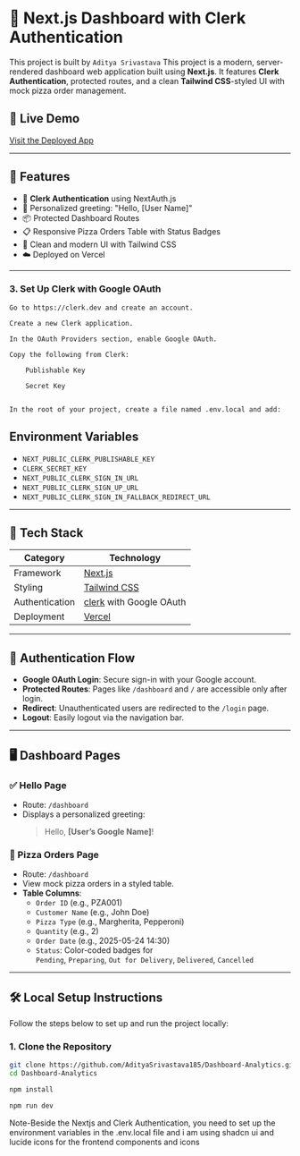 # 🍕 Next.js Dashboard with Clerk Authentication
This project is built by `Aditya Srivastava`
This project is a modern, server-rendered dashboard web application built using **Next.js**. It features **Clerk Authentication**, protected routes, and a clean **Tailwind CSS**-styled UI with mock pizza order management.

## 🚀 Live Demo
[Visit the Deployed App](https://dashboard-analytics-chi.vercel.app/)  

---

## 📌 Features

- 🔐 **Clerk Authentication** using NextAuth.js
- 👋 Personalized greeting: "Hello, [User Name]"
- 📦 Protected Dashboard Routes
- 📋 Responsive Pizza Orders Table with Status Badges
- 🎨 Clean and modern UI with Tailwind CSS
- ☁️ Deployed on Vercel 

---

### 3. Set Up Clerk with Google OAuth

    Go to https://clerk.dev and create an account.

    Create a new Clerk application.

    In the OAuth Providers section, enable Google OAuth.

    Copy the following from Clerk:

        Publishable Key

        Secret Key


    In the root of your project, create a file named .env.local and add:
## Environment Variables

- `NEXT_PUBLIC_CLERK_PUBLISHABLE_KEY`
- `CLERK_SECRET_KEY`
- `NEXT_PUBLIC_CLERK_SIGN_IN_URL`
- `NEXT_PUBLIC_CLERK_SIGN_UP_URL`
- `NEXT_PUBLIC_CLERK_SIGN_IN_FALLBACK_REDIRECT_URL`

---
## 🧰 Tech Stack

| Category        | Technology            |
|----------------|------------------------|
| Framework      | [Next.js](https://nextjs.org/) |
| Styling        | [Tailwind CSS](https://tailwindcss.com/) |
| Authentication | [clerk](https://clerk.com/) with Google OAuth |
| Deployment     | [Vercel](https://vercel.com/) |

---

## 🧪 Authentication Flow

- **Google OAuth Login**: Secure sign-in with your Google account.
- **Protected Routes**: Pages like `/dashboard` and `/` are accessible only after login.
- **Redirect**: Unauthenticated users are redirected to the `/login` page.
- **Logout**: Easily logout via the navigation bar.

---

## 🖥️ Dashboard Pages

### ✅ Hello Page

- Route: `/dashboard`
- Displays a personalized greeting:  
  > Hello, **[User’s Google Name]**!

### 🍕 Pizza Orders Page

- Route: `/dashboard`
- View mock pizza orders in a styled table.
- **Table Columns**:
  - `Order ID` (e.g., PZA001)
  - `Customer Name` (e.g., John Doe)
  - `Pizza Type` (e.g., Margherita, Pepperoni)
  - `Quantity` (e.g., 2)
  - `Order Date` (e.g., 2025-05-24 14:30)
  - `Status`: Color-coded badges for  
    `Pending`, `Preparing`, `Out for Delivery`, `Delivered`, `Cancelled`

---
## 🛠️ Local Setup Instructions

Follow the steps below to set up and run the project locally:

### 1. Clone the Repository

```bash
git clone https://github.com/AdityaSrivastava185/Dashboard-Analytics.git
cd Dashboard-Analytics
```
```bash 
npm install
```
```bash 
npm run dev
```

Note-Beside the Nextjs and Clerk Authentication, you need to set up the environment variables in the .env.local file and i am using shadcn ui and lucide icons for the frontend components and icons